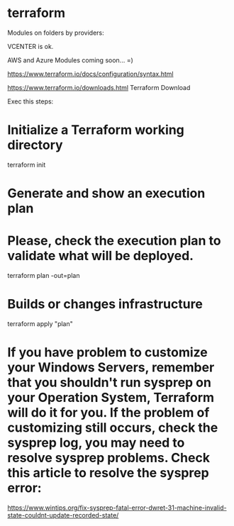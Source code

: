 # terraform

Modules on folders by providers: 

VCENTER is ok.

AWS and Azure Modules coming soon... =)

https://www.terraform.io/docs/configuration/syntax.html 

https://www.terraform.io/downloads.html Terraform Download

Exec this steps:

# Initialize a Terraform working directory
terraform init

# Generate and show an execution plan
# Please, check the execution plan to validate what will be deployed.
terraform plan -out=plan

# Builds or changes infrastructure
terraform apply "plan"

# If you have problem to customize your Windows Servers, remember that you shouldn't run sysprep on your Operation System, Terraform will do it for you. If the problem of customizing still occurs, check the sysprep log, you may need to resolve sysprep problems. Check this article to resolve the sysprep error:
https://www.wintips.org/fix-sysprep-fatal-error-dwret-31-machine-invalid-state-couldnt-update-recorded-state/
